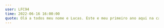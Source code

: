 ```yaml
---
user: LFC94
time: 2022-06-16 16:00:00
quote: Olá a todos meu nome e Lucas. Este e meu primeiro ano aqui na campus party. O que recomendo e visite todos estantes mesas e palcos que conseguir e escolha as palestaras que mais te chama atencao ou area que deseja
---
```

